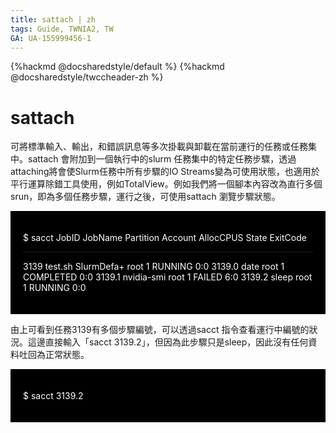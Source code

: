 ```yaml
---
title: sattach | zh
tags: Guide, TWNIA2, TW
GA: UA-155999456-1
---
```


{%hackmd @docsharedstyle/default %}
{%hackmd @docsharedstyle/twccheader-zh %}

# sattach

可將標準輸入、輸出，和錯誤訊息等多次掛載與卸載在當前運行的任務或任務集中。sattach 會附加到一個執行中的slurm 任務集中的特定任務步驟，透過attaching將會使Slurm任務中所有步驟的IO Streams變為可使用狀態，也適用於平行運算除錯工具使用，例如TotalView。例如我們將一個腳本內容改為直行多個srun，即為多個任務步驟，運行之後，可使用sattach 瀏覽步驟狀態。


<div style="background-color:black;color:white;padding:20px;">

$ sacct
JobID   JobName  Partition   Account  AllocCPUS  State        ExitCode 
----------  ----------  -------------   ----------  ---------------  ----------------   -------- 
3139   test.sh    SlurmDefa+  root          1    RUNNING      0:0 
3139.0  date                 root          1   COMPLETED    0:0 
3139.1  nvidia-smi            root          1     FAILED       6:0 
3139.2  sleep                root          1    RUNNING      0:0

</div>


由上可看到任務3139有多個步驟編號，可以透過sacct 指令查看運行中編號的狀況。這邊直接輸入「sacct 3139.2」，但因為此步驟只是sleep，因此沒有任何資料吐回為正常狀態。

<div style="background-color:black;color:white;padding:20px;">
    
$ sacct 3139.2
    
</div>
